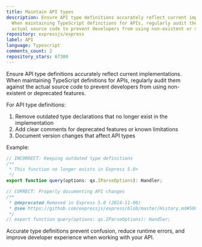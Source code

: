 ```yaml
---
title: Maintain API types
description: Ensure API type definitions accurately reflect current implementations.
  When maintaining TypeScript definitions for APIs, regularly audit them against the
  actual source code to prevent developers from using non-existent or deprecated features.
repository: expressjs/express
label: API
language: Typescript
comments_count: 2
repository_stars: 67300
---
```


Ensure API type definitions accurately reflect current implementations. When maintaining TypeScript definitions for APIs, regularly audit them against the actual source code to prevent developers from using non-existent or deprecated features.

For API type definitions:
1. Remove outdated type declarations that no longer exist in the implementation
2. Add clear comments for deprecated features or known limitations
3. Document version changes that affect API types

Example:
```typescript
// INCORRECT: Keeping outdated type definitions
/**
 * This function no longer exists in Express 5.0+
 */
export function query(options: qs.IParseOptions): Handler;

// CORRECT: Properly documenting API changes
/**
 * @deprecated Removed in Express 5.0 (2014-11-06)
 * @see https://github.com/expressjs/express/blob/master/History.md#500-alpha1--2014-11-06
 */
// export function query(options: qs.IParseOptions): Handler;
```

Accurate type definitions prevent confusion, reduce runtime errors, and improve developer experience when working with your API.
